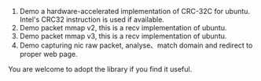  1. Demo a hardware-accelerated implementation of CRC-32C for ubuntu.  Intel's CRC32 instruction is used if available. 
 2. Demo packet mmap v2, this is a recv implementation of ubuntu.
 3. Demo packet mmap v3, this is a recv implementation of ubuntu.
 4. Demo capturing nic raw packet, analyse、match domain and redirect to proper web page.
 
 You are welcome to adopt the library if you find it useful.
